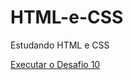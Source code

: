 # HTML-e-CSS
Estudando HTML e CSS

<a href = "https://vitorvmpontes.github.io/HTML-e-CSS/Exerc%C3%ADcios/d10/index.html" target="_blank">Executar o Desafio 10 </a>
